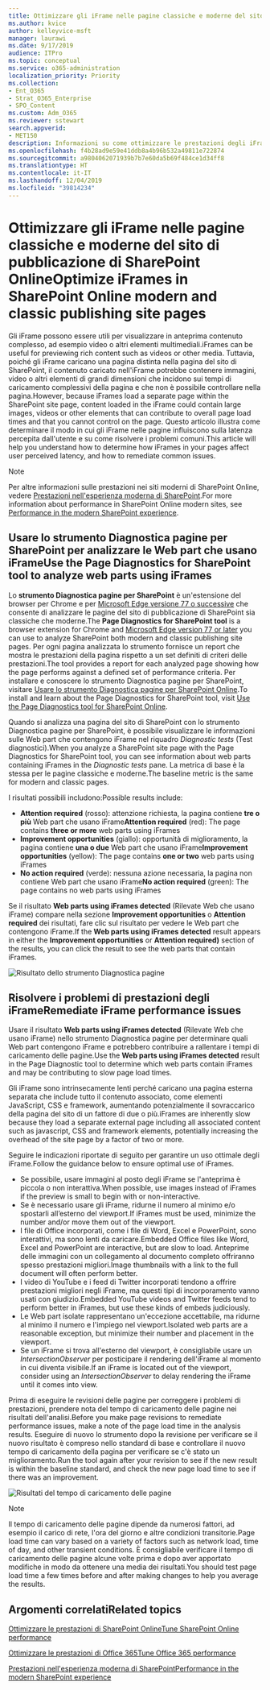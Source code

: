 ```yaml
---
title: Ottimizzare gli iFrame nelle pagine classiche e moderne del sito di pubblicazione di SharePoint Online
ms.author: kvice
author: kelleyvice-msft
manager: laurawi
ms.date: 9/17/2019
audience: ITPro
ms.topic: conceptual
ms.service: o365-administration
localization_priority: Priority
ms.collection:
- Ent_O365
- Strat_O365_Enterprise
- SPO_Content
ms.custom: Adm_O365
ms.reviewer: sstewart
search.appverid:
- MET150
description: Informazioni su come ottimizzare le prestazioni degli iFrame nelle pagine classiche e moderne del sito di pubblicazione di SharePoint Online.
ms.openlocfilehash: f4b28ad9e59e41ddb8a4b96b532a49811e722874
ms.sourcegitcommit: a9804062071939b7b7e60da5b69f484ce1d34ff8
ms.translationtype: HT
ms.contentlocale: it-IT
ms.lasthandoff: 12/04/2019
ms.locfileid: "39814234"
---
```

# <a name="optimize-iframes-in-sharepoint-online-modern-and-classic-publishing-site-pages"></a><span data-ttu-id="a4084-103">Ottimizzare gli iFrame nelle pagine classiche e moderne del sito di pubblicazione di SharePoint Online</span><span class="sxs-lookup"><span data-stu-id="a4084-103">Optimize iFrames in SharePoint Online modern and classic publishing site pages</span></span>

<span data-ttu-id="a4084-104">Gli iFrame possono essere utili per visualizzare in anteprima contenuto complesso, ad esempio video o altri elementi multimediali.</span><span class="sxs-lookup"><span data-stu-id="a4084-104">iFrames can be useful for previewing rich content such as videos or other media.</span></span> <span data-ttu-id="a4084-105">Tuttavia, poiché gli iFrame caricano una pagina distinta nella pagina del sito di SharePoint, il contenuto caricato nell'iFrame potrebbe contenere immagini, video o altri elementi di grandi dimensioni che incidono sui tempi di caricamento complessivi della pagina e che non è possibile controllare nella pagina.</span><span class="sxs-lookup"><span data-stu-id="a4084-105">However, because iFrames load a separate page within the SharePoint site page, content loaded in the iFrame could contain large images, videos or other elements that can contribute to overall page load times and that you cannot control on the page.</span></span> <span data-ttu-id="a4084-106">Questo articolo illustra come determinare il modo in cui gli iFrame nelle pagine influiscono sulla latenza percepita dall'utente e su come risolvere i problemi comuni.</span><span class="sxs-lookup"><span data-stu-id="a4084-106">This article will help you understand how to determine how iFrames in your pages affect user perceived latency, and how to remediate common issues.</span></span>

>[!NOTE]
><span data-ttu-id="a4084-107">Per altre informazioni sulle prestazioni nei siti moderni di SharePoint Online, vedere [Prestazioni nell'esperienza moderna di SharePoint](https://docs.microsoft.com/sharepoint/modern-experience-performance).</span><span class="sxs-lookup"><span data-stu-id="a4084-107">For more information about performance in SharePoint Online modern sites, see [Performance in the modern SharePoint experience](https://docs.microsoft.com/sharepoint/modern-experience-performance).</span></span>

## <a name="use-the-page-diagnostics-for-sharepoint-tool-to-analyze-web-parts-using-iframes"></a><span data-ttu-id="a4084-108">Usare lo strumento Diagnostica pagine per SharePoint per analizzare le Web part che usano iFrame</span><span class="sxs-lookup"><span data-stu-id="a4084-108">Use the Page Diagnostics for SharePoint tool to analyze web parts using iFrames</span></span>

<span data-ttu-id="a4084-109">Lo **strumento Diagnostica pagine per SharePoint** è un'estensione del browser per Chrome e per [Microsoft Edge versione 77 o successive](https://www.microsoftedgeinsider.com/download?form=MI13E8&OCID=MI13E8) che consente di analizzare le pagine del sito di pubblicazione di SharePoint sia classiche che moderne.</span><span class="sxs-lookup"><span data-stu-id="a4084-109">The **Page Diagnostics for SharePoint tool** is a browser extension for Chrome and [Microsoft Edge version 77 or later](https://www.microsoftedgeinsider.com/download?form=MI13E8&OCID=MI13E8) you can use to analyze SharePoint both modern and classic publishing site pages.</span></span> <span data-ttu-id="a4084-110">Per ogni pagina analizzata lo strumento fornisce un report che mostra le prestazioni della pagina rispetto a un set definiti di criteri delle prestazioni.</span><span class="sxs-lookup"><span data-stu-id="a4084-110">The tool provides a report for each analyzed page showing how the page performs against a defined set of performance criteria.</span></span> <span data-ttu-id="a4084-111">Per installare e conoscere lo strumento Diagnostica pagine per SharePoint, visitare [Usare lo strumento Diagnostica pagine per SharePoint Online](page-diagnostics-for-spo.md).</span><span class="sxs-lookup"><span data-stu-id="a4084-111">To install and learn about the Page Diagnostics for SharePoint tool, visit [Use the Page Diagnostics tool for SharePoint Online](page-diagnostics-for-spo.md).</span></span>

<span data-ttu-id="a4084-112">Quando si analizza una pagina del sito di SharePoint con lo strumento Diagnostica pagine per SharePoint, è possibile visualizzare le informazioni sulle Web part che contengono iFrame nel riquadro _Diagnostic tests_ (Test diagnostici).</span><span class="sxs-lookup"><span data-stu-id="a4084-112">When you analyze a SharePoint site page with the Page Diagnostics for SharePoint tool, you can see information about web parts containing iFrames in the _Diagnostic tests_ pane.</span></span> <span data-ttu-id="a4084-113">La metrica di base è la stessa per le pagine classiche e moderne.</span><span class="sxs-lookup"><span data-stu-id="a4084-113">The baseline metric is the same for modern and classic pages.</span></span>

<span data-ttu-id="a4084-114">I risultati possibili includono:</span><span class="sxs-lookup"><span data-stu-id="a4084-114">Possible results include:</span></span>

- <span data-ttu-id="a4084-115">**Attention required** (rosso): attenzione richiesta, la pagina contiene **tre o più** Web part che usano iFrame</span><span class="sxs-lookup"><span data-stu-id="a4084-115">**Attention required** (red): The page contains **three or more** web parts using iFrames</span></span>
- <span data-ttu-id="a4084-116">**Improvement opportunities** (giallo): opportunità di miglioramento, la pagina contiene **una o due** Web part che usano iFrame</span><span class="sxs-lookup"><span data-stu-id="a4084-116">**Improvement opportunities** (yellow): The page contains **one or two** web parts using iFrames</span></span>
- <span data-ttu-id="a4084-117">**No action required** (verde): nessuna azione necessaria, la pagina non contiene Web part che usano iFrame</span><span class="sxs-lookup"><span data-stu-id="a4084-117">**No action required** (green): The page contains no web parts using iFrames</span></span>

<span data-ttu-id="a4084-118">Se il risultato **Web parts using iFrames detected** (Rilevate Web che usano iFrame) compare nella sezione **Improvement opportunities** o **Attention required** dei risultati, fare clic sul risultato per vedere le Web part che contengono iFrame.</span><span class="sxs-lookup"><span data-stu-id="a4084-118">If the **Web parts using iFrames detected** result appears in either the **Improvement opportunities** or **Attention required)** section of the results, you can click the result to see the web parts that contain iFrames.</span></span>

![Risultato dello strumento Diagnostica pagine](media/modern-portal-optimization/pagediag-iframe-yellow.png)

## <a name="remediate-iframe-performance-issues"></a><span data-ttu-id="a4084-120">Risolvere i problemi di prestazioni degli iFrame</span><span class="sxs-lookup"><span data-stu-id="a4084-120">Remediate iFrame performance issues</span></span>

<span data-ttu-id="a4084-121">Usare il risultato **Web parts using iFrames detected** (Rilevate Web che usano iFrame) nello strumento Diagnostica pagine per determinare quali Web part contengono iFrame e potrebbero contribuire a rallentare i tempi di caricamento delle pagine.</span><span class="sxs-lookup"><span data-stu-id="a4084-121">Use the **Web parts using iFrames detected** result in the Page Diagnostic tool to determine which web parts contain iFrames and may be contributing to slow page load times.</span></span>

<span data-ttu-id="a4084-122">Gli iFrame sono intrinsecamente lenti perché caricano una pagina esterna separata che include tutto il contenuto associato, come elementi JavaScript, CSS e framework, aumentando potenzialmente il sovraccarico della pagina del sito di un fattore di due o più.</span><span class="sxs-lookup"><span data-stu-id="a4084-122">iFrames are inherently slow because they load a separate external page including all associated content such as javascript, CSS and framework elements, potentially increasing the overhead of the site page by a factor of two or more.</span></span>

<span data-ttu-id="a4084-123">Seguire le indicazioni riportate di seguito per garantire un uso ottimale degli iFrame.</span><span class="sxs-lookup"><span data-stu-id="a4084-123">Follow the guidance below to ensure optimal use of iFrames.</span></span>

- <span data-ttu-id="a4084-124">Se possibile, usare immagini al posto degli iFrame se l'anteprima è piccola o non interattiva.</span><span class="sxs-lookup"><span data-stu-id="a4084-124">When possible, use images instead of iFrames if the preview is small to begin with or non-interactive.</span></span>
- <span data-ttu-id="a4084-125">Se è necessario usare gli iFrame, ridurne il numero al minimo e/o spostarli all’esterno del viewport.</span><span class="sxs-lookup"><span data-stu-id="a4084-125">If iFrames must be used, minimize the number and/or move them out of the viewport.</span></span>
- <span data-ttu-id="a4084-126">I file di Office incorporati, come i file di Word, Excel e PowerPoint, sono interattivi, ma sono lenti da caricare.</span><span class="sxs-lookup"><span data-stu-id="a4084-126">Embedded Office files like Word, Excel and PowerPoint are interactive, but are slow to load.</span></span> <span data-ttu-id="a4084-127">Anteprime delle immagini con un collegamento al documento completo offriranno spesso prestazioni migliori.</span><span class="sxs-lookup"><span data-stu-id="a4084-127">Image thumbnails with a link to the full document will often perform better.</span></span>
- <span data-ttu-id="a4084-128">I video di YouTube e i feed di Twitter incorporati tendono a offrire prestazioni migliori negli iFrame, ma questi tipi di incorporamento vanno usati con giudizio.</span><span class="sxs-lookup"><span data-stu-id="a4084-128">Embedded YouTube videos and Twitter feeds tend to perform better in iFrames, but use these kinds of embeds judiciously.</span></span>
- <span data-ttu-id="a4084-129">Le Web part isolate rappresentano un'eccezione accettabile, ma ridurne al minimo il numero e l'impiego nel viewport.</span><span class="sxs-lookup"><span data-stu-id="a4084-129">Isolated web parts are a reasonable exception, but minimize their number and placement in the viewport.</span></span>
- <span data-ttu-id="a4084-130">Se un iFrame si trova all'esterno del viewport, è consigliabile usare un _IntersectionObserver_ per posticipare il rendering dell'iFrame al momento in cui diventa visibile.</span><span class="sxs-lookup"><span data-stu-id="a4084-130">If an iFrame is located out of the viewport, consider using an _IntersectionObserver_ to delay rendering the iFrame until it comes into view.</span></span>

<span data-ttu-id="a4084-131">Prima di eseguire le revisioni delle pagine per correggere i problemi di prestazioni, prendere nota del tempo di caricamento delle pagine nei risultati dell'analisi.</span><span class="sxs-lookup"><span data-stu-id="a4084-131">Before you make page revisions to remediate performance issues, make a note of the page load time in the analysis results.</span></span> <span data-ttu-id="a4084-132">Eseguire di nuovo lo strumento dopo la revisione per verificare se il nuovo risultato è compreso nello standard di base e controllare il nuovo tempo di caricamento della pagina per verificare se c'è stato un miglioramento.</span><span class="sxs-lookup"><span data-stu-id="a4084-132">Run the tool again after your revision to see if the new result is within the baseline standard, and check the new page load time to see if there was an improvement.</span></span>

![Risultati del tempo di caricamento delle pagine](media/modern-portal-optimization/pagediag-page-load-time.png)

>[!NOTE]
><span data-ttu-id="a4084-134">Il tempo di caricamento delle pagine dipende da numerosi fattori, ad esempio il carico di rete, l'ora del giorno e altre condizioni transitorie.</span><span class="sxs-lookup"><span data-stu-id="a4084-134">Page load time can vary based on a variety of factors such as network load, time of day, and other transient conditions.</span></span> <span data-ttu-id="a4084-135">È consigliabile verificare il tempo di caricamento delle pagine alcune volte prima e dopo aver apportato modifiche in modo da ottenere una media dei risultati.</span><span class="sxs-lookup"><span data-stu-id="a4084-135">You should test page load time a few times before and after making changes to help you average the results.</span></span>

## <a name="related-topics"></a><span data-ttu-id="a4084-136">Argomenti correlati</span><span class="sxs-lookup"><span data-stu-id="a4084-136">Related topics</span></span>

[<span data-ttu-id="a4084-137">Ottimizzare le prestazioni di SharePoint Online</span><span class="sxs-lookup"><span data-stu-id="a4084-137">Tune SharePoint Online performance</span></span>](tune-sharepoint-online-performance.md)

[<span data-ttu-id="a4084-138">Ottimizzare le prestazioni di Office 365</span><span class="sxs-lookup"><span data-stu-id="a4084-138">Tune Office 365 performance</span></span>](tune-office-365-performance.md)

[<span data-ttu-id="a4084-139">Prestazioni nell'esperienza moderna di SharePoint</span><span class="sxs-lookup"><span data-stu-id="a4084-139">Performance in the modern SharePoint experience</span></span>](https://docs.microsoft.com/sharepoint/modern-experience-performance)
